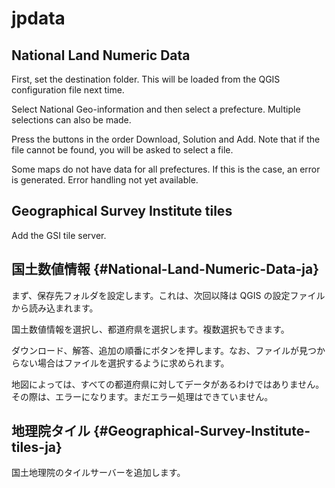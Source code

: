 # jpdata

## National Land Numeric Data

First, set the destination folder. This will be loaded from the QGIS configuration file next time.

Select National Geo-information and then select a prefecture. Multiple selections can also be made.

Press the buttons in the order Download, Solution and Add. Note that if the file cannot be found, you will be asked to select a file.

Some maps do not have data for all prefectures. If this is the case, an error is generated. Error handling not yet available.

## Geographical Survey Institute tiles

Add the GSI tile server.

## 国土数値情報  {#National-Land-Numeric-Data-ja}

まず、保存先フォルダを設定します。これは、次回以降は QGIS の設定ファイルから読み込まれます。

国土数値情報を選択し、都道府県を選択します。複数選択もできます。

ダウンロード、解答、追加の順番にボタンを押します。なお、ファイルが見つからない場合はファイルを選択するように求められます。

地図によっては、すべての都道府県に対してデータがあるわけではありません。その際は、エラーになります。まだエラー処理はできていません。

## 地理院タイル  {#Geographical-Survey-Institute-tiles-ja}

国土地理院のタイルサーバーを追加します。
